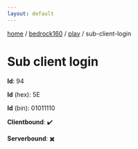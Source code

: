 ```yaml
---
layout: default
---
```


[home](/)  /  [bedrock160](/protocol/bedrock160)  /  [play](/protocol/bedrock160/play)  /  sub-client-login

# Sub client login

**Id**: 94

**Id** (hex): 5E

**Id** (bin): 01011110

**Clientbound**: ✔️

**Serverbound**: ✖️

